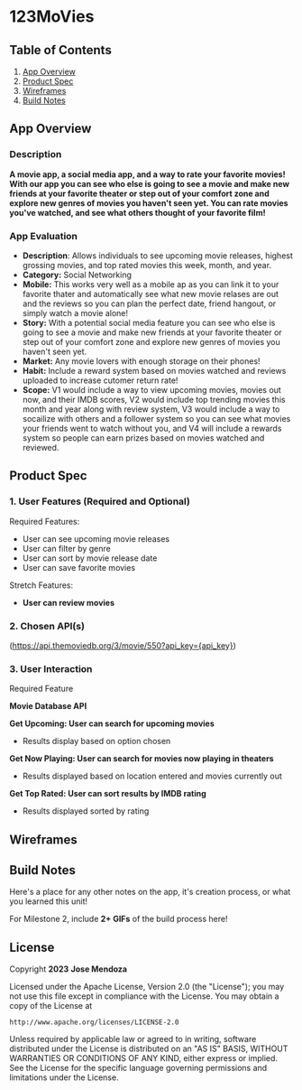 # **123MoVies**

## Table of Contents

1. [App Overview](#App-Overview)
1. [Product Spec](#Product-Spec)
1. [Wireframes](#Wireframes)
1. [Build Notes](#Build-Notes)

## App Overview

### Description 

**A movie app, a social media app, and a way to rate your favorite movies! With our app you can see who else is going to see a movie and make new friends at your favorite theater or step out of your comfort zone and explore new genres of movies you haven't seen yet. You can rate movies you've watched, and see what others thought of your favorite film!**

### App Evaluation

<!-- Evaluation of your app across the following attributes -->

   - **Description**: Allows individuals to see upcoming movie releases, highest grossing movies, and top rated movies this week, month, and year.
   - **Category:** Social Networking
   - **Mobile:** This works very well as a mobile ap as you can link it to your favorite thater and automatically see what new movie relases are out and the reviews so you can plan the perfect date, friend hangout, or simply watch a movie alone!
   - **Story:** With a potential social media feature you can see who else is going to see a movie and make new friends at your favorite theater or step out of your comfort zone and explore new genres of movies you haven't seen yet.
   - **Market:** Any movie lovers with enough storage on their phones! 
   - **Habit:** Include a reward system based on movies watched and reviews uploaded to increase cutomer return rate!
   - **Scope:** V1 would include a way to view upcoming movies, movies out now, and their IMDB scores, V2 would include top trending movies this month and year along with review system, V3 would include a way to socailize with others and a follower system so you can see what movies your friends went to watch without you, and V4 will include a rewards system so people can earn prizes based on movies watched and reviewed.
## Product Spec

### 1. User Features (Required and Optional)

Required Features:

- User can see upcoming movie releases
- User can filter by genre
- User can sort by movie release date
- User can save favorite movies

Stretch Features:

- **User can review movies**


### 2. Chosen API(s)

(https://api.themoviedb.org/3/movie/550?api_key={api_key})

### 3. User Interaction

Required Feature

**Movie Database API**

**Get Upcoming: User can search for upcoming movies** 

- Results display based on option chosen

**Get Now Playing: User can search for movies now playing in theaters**

- Results displayed based on location entered and movies currently out

**Get Top Rated: User can sort results by IMDB rating**

- Results displayed sorted by rating


## Wireframes

<!-- Add picture of your hand sketched wireframes in this section -->


## Build Notes

Here's a place for any other notes on the app, it's creation 
process, or what you learned this unit!  

For Milestone 2, include **2+ GIFs** of the build process here!

## License

Copyright **2023** **Jose Mendoza**

Licensed under the Apache License, Version 2.0 (the "License");
you may not use this file except in compliance with the License.
You may obtain a copy of the License at

    http://www.apache.org/licenses/LICENSE-2.0

Unless required by applicable law or agreed to in writing, software
distributed under the License is distributed on an "AS IS" BASIS,
WITHOUT WARRANTIES OR CONDITIONS OF ANY KIND, either express or implied.
See the License for the specific language governing permissions and
limitations under the License.
